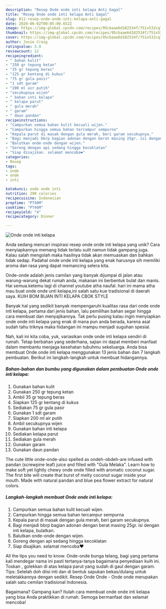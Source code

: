 ```yaml
---
description: "Resep Onde onde inti kelapa Anti Gagal"
title: "Resep Onde onde inti kelapa Anti Gagal"
slug: 811-resep-onde-onde-inti-kelapa-anti-gagal
date: 2020-06-02T00:05:09.652Z
image: https://img-global.cpcdn.com/recipes/95cbaae6d182534f/751x532cq70/onde-onde-inti-kelapa-foto-resep-utama.jpg
thumbnail: https://img-global.cpcdn.com/recipes/95cbaae6d182534f/751x532cq70/onde-onde-inti-kelapa-foto-resep-utama.jpg
cover: https://img-global.cpcdn.com/recipes/95cbaae6d182534f/751x532cq70/onde-onde-inti-kelapa-foto-resep-utama.jpg
author: Josie Craig
ratingvalue: 3.9
reviewcount: 12
recipeingredient:
- " bahan kulit"
- "250 gr tepung ketan"
- "35 gr tepung beras"
- "125 gr kentang di kukus"
- "75 gr gula pasir"
- "1 sdt garam"
- "200 ml air putih"
- "secukupnya wijen"
- " bahan inti kelapa"
- " kelapa parut"
- " gula merah"
- " garam"
- " daun pandan"
recipeinstructions:
- "Campurkan semua bahan kulit kecuali wijen."
- "Campurkan hingga semua bahan tercampur sempurna"
- "Kepala parut di masak dengan gula merah, beri garam secukupnya."
- "Bagi menjadi bbrp bagian adonan dengan berat masing 25gr. isi dengan inti kelapa, bulatkan."
- "Balutkan onde-onde dengan wijen."
- "Goreng dengan api sedang hingga kecoklatan"
- "Siap disajikan. selamat mencoba❤️"
categories:
- Resep
tags:
- onde
- onde
- inti

katakunci: onde onde inti 
nutrition: 299 calories
recipecuisine: Indonesian
preptime: "PT40M"
cooktime: "PT46M"
recipeyield: "4"
recipecategory: Dinner

---
```



![Onde onde inti kelapa](https://img-global.cpcdn.com/recipes/95cbaae6d182534f/751x532cq70/onde-onde-inti-kelapa-foto-resep-utama.jpg)

Anda sedang mencari inspirasi resep onde onde inti kelapa yang unik? Cara menyiapkannya memang tidak terlalu sulit namun tidak gampang juga. Kalau salah mengolah maka hasilnya tidak akan memuaskan dan bahkan tidak sedap. Padahal onde onde inti kelapa yang enak harusnya sih memiliki aroma dan rasa yang dapat memancing selera kita.

Onde-onde adalah jenis camilan yang banyak dijumpai di jalan atau warung-warung dekat rumah anda, makanan ini berbentuk bulat dan manis. Hai semua.ketemu lagi di channel youtube atha naufal. hari ini mama atha mau buat onde onde unti kelapa,ini salah satu kue tradisional di daerah saya. KUIH BOM BIJAN INTI KELAPA CBOK STYLE

Banyak hal yang sedikit banyak mempengaruhi kualitas rasa dari onde onde inti kelapa, pertama dari jenis bahan, lalu pemilihan bahan segar hingga cara membuat dan menyajikannya. Tak perlu pusing kalau ingin menyiapkan onde onde inti kelapa yang enak di mana pun anda berada, karena asal sudah tahu triknya maka hidangan ini mampu menjadi suguhan spesial.


Nah, kali ini kita coba, yuk, variasikan onde onde inti kelapa sendiri di rumah. Tetap berbahan yang sederhana, sajian ini dapat memberi manfaat dalam membantu menjaga kesehatan tubuhmu sekeluarga. Anda bisa membuat Onde onde inti kelapa menggunakan 13 jenis bahan dan 7 langkah pembuatan. Berikut ini langkah-langkah untuk membuat hidangannya.

<!--inarticleads1-->

##### Bahan-bahan dan bumbu yang digunakan dalam pembuatan Onde onde inti kelapa:

1. Gunakan  bahan kulit
1. Gunakan 250 gr tepung ketan
1. Ambil 35 gr tepung beras
1. Siapkan 125 gr kentang di kukus
1. Sediakan 75 gr gula pasir
1. Gunakan 1 sdt garam
1. Siapkan 200 ml air putih
1. Ambil secukupnya wijen
1. Gunakan  bahan inti kelapa
1. Sediakan  kelapa parut
1. Sediakan  gula merah
1. Gunakan  garam
1. Gunakan  daun pandan


The cute little onde-onde-also spelled as ondeh-obdeh-are infused with pandan (screwpine leaf) juice and filled with &#34;Gula Melaka&#34;. Learn how to make soft yet lightly chewy onde onde filled with aromatic coconut sugar. The first bite will create that burst of melty coconut sugar inside your mouth. Made with natural pandan and blue pea flower extract for natural colors. 

<!--inarticleads2-->

##### Langkah-langkah membuat Onde onde inti kelapa:

1. Campurkan semua bahan kulit kecuali wijen.
1. Campurkan hingga semua bahan tercampur sempurna
1. Kepala parut di masak dengan gula merah, beri garam secukupnya.
1. Bagi menjadi bbrp bagian adonan dengan berat masing 25gr. isi dengan inti kelapa, bulatkan.
1. Balutkan onde-onde dengan wijen.
1. Goreng dengan api sedang hingga kecoklatan
1. Siap disajikan. selamat mencoba❤️


All the tips you need to know. Onde-onde bunga telang, bagi yang pertama kali mendegar nama ini pasti tertanya-tanya bagaimana penyediaan kuih ini. Toskan , golekkan di atas kelapa parut yang sudah di gaul dengan garam. Tips: Setelah doh diisi inti dan di bentuk sapukan bekas/dulang untuk meletakkannya dengan sedikit. Resep Onde Onde - Onde onde merupakan salah satu cemilan tradisional Indonesia. 

Bagaimana? Gampang kan? Itulah cara membuat onde onde inti kelapa yang bisa Anda praktikkan di rumah. Semoga bermanfaat dan selamat mencoba!
